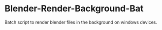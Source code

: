 # Blender-Render-Background-Bat
Batch script to render blender files in the background on windows devices.
